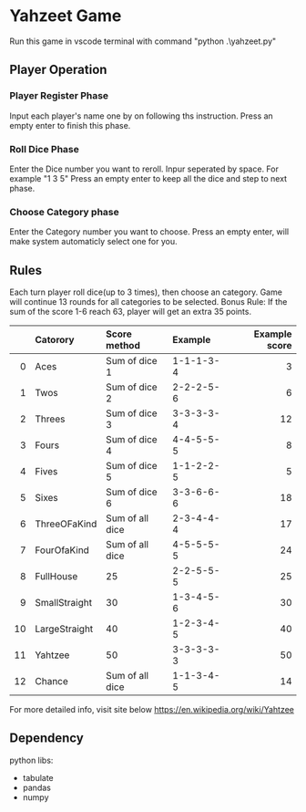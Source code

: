 
# Yahzeet Game
Run this game in vscode terminal with command "python .\yahzeet.py"
## Player Operation
### Player Register Phase
Input each player's name one by on following ths instruction. 
Press an empty enter to finish this phase.

### Roll Dice Phase
Enter the Dice number you want to reroll.
Inpur seperated by space. For example "1 3 5"
Press an empty enter to keep all the dice and step to next phase.

### Choose Category phase
Enter the Category number you want to choose.
Press an empty enter, will make system automaticly select one for you.


## Rules
Each turn player roll dice(up to 3 times), then choose an category.
Game will continue 13 rounds for all categories to be selected.
Bonus Rule:  If the sum of the score 1-6 reach 63, player will get an extra 35 points.

|      | Catorory      | Score method    | Example   | Example score |
| ---: | :------------ | :-------------- | :-------- | ------------: |
|    0 | Aces          | Sum of dice 1   | 1-1-1-3-4 |             3 |
|    1 | Twos          | Sum of dice 2   | 2-2-2-5-6 |             6 |
|    2 | Threes        | Sum of dice 3   | 3-3-3-3-4 |            12 |
|    3 | Fours         | Sum of dice 4   | 4-4-5-5-5 |             8 |
|    4 | Fives         | Sum of dice 5   | 1-1-2-2-5 |             5 |
|    5 | Sixes         | Sum of dice 6   | 3-3-6-6-6 |            18 |
|    6 | ThreeOFaKind  | Sum of all dice | 2-3-4-4-4 |            17 |
|    7 | FourOfaKind   | Sum of all dice | 4-5-5-5-5 |            24 |
|    8 | FullHouse     | 25              | 2-2-5-5-5 |            25 |
|    9 | SmallStraight | 30              | 1-3-4-5-6 |            30 |
|   10 | LargeStraight | 40              | 1-2-3-4-5 |            40 |
|   11 | Yahtzee       | 50              | 3-3-3-3-3 |            50 |
|   12 | Chance        | Sum of all dice | 1-1-3-4-5 |            14 |

For more detailed info, visit site below
https://en.wikipedia.org/wiki/Yahtzee


## Dependency 
python libs:
- tabulate
- pandas
- numpy